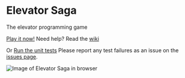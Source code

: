 Elevator Saga
===================
The elevator programming game

[Play it now!](http://play.elevatorsaga.com/)
Need help? Read the [wiki](/wiki)

Or [Run the unit tests](http://play.elevatorsaga.com/test/)
Please report any test failures as an issue on the [issues page](/issues).

![Image of Elevator Saga in browser](https://raw.githubusercontent.com/magwo/elevatorsaga/master/images/screenshot.png)

